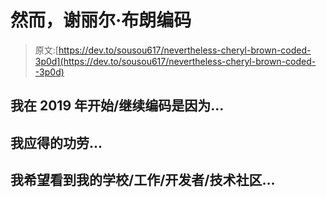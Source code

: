 # 然而，谢丽尔·布朗编码

> 原文:[https://dev.to/sousou617/nevertheless-cheryl-brown-coded-3p0d](https://dev.to/sousou617/nevertheless-cheryl-brown-coded--3p0d)

## [](#i-startedcontinued-to-code-in-2019-because)我在 2019 年开始/继续编码是因为...

## [](#i-deserve-credit-for)我应得的功劳...

## [](#i-hope-to-see-my-schoolworkdevelopertech-community)我希望看到我的学校/工作/开发者/技术社区...